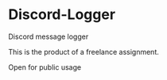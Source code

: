 # Discord-Logger
Discord message logger

This is the product of a freelance assignment.

Open for public usage
